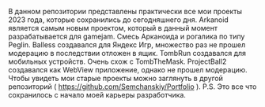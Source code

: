 В данном репозитории представлены практически все мои проекты 2023 года, которые сохранились до сегодняшнего дня.
Arkanoid является самым новым проектом, который в данный момент разрабатывается для gamejam. Смесь Арканоида и рогалика по типу Peglin.
Balless создавался для Яндекс Игр, множество раз не прошел модерацию в последствии отложен в ящик.
TombRun создавался для мобильных устройств. Очень схож с TombTheMask.
ProjectBall2 создавался как WebView приложение, однако не прошел модерацию.
Чтобы увидеть мои старые проекты можно заглянуть в другой репозиторий ( https://github.com/Semchanskiy/Portfolio ). P.S. Это все что сохранилось с начало моей карьеры разработчика.
